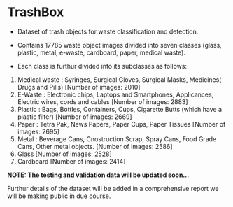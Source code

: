 # TrashBox

- Dataset of trash objects for waste classification and detection.

- Contains 17785 waste object images divided into seven classes (glass, plastic, metal, e-waste, cardboard, paper, medical waste).

- Each class is furthur divided into its subclasses as follows:

1. Medical waste : Syringes, Surgical Gloves, Surgical Masks, Medicines( Drugs and Pills)   [Number of images: 2010]
2. E-Waste : Electronic chips, Laptops and Smartphones, Applicances, Electric wires, cords and cables   [Number of images: 2883]
3. Plastic : Bags, Bottles, Containers, Cups, Cigarette Butts (which have a plastic filter)  [Number of images: 2669]
4. Paper : Tetra Pak, News Papers, Paper Cups, Paper Tissues  [Number of images: 2695]
5. Metal : Beverage Cans, Cnostruction Scrap, Spray Cans, Food Grade Cans, Other metal objects. [Number of images: 2586]
6. Glass [Number of images: 2528]
7. Cardboard [Number of images: 2414]

**NOTE: The testing and validation data will be updated soon...**

Furthur details of the dataset will be added in a comprehensive report we will be making public in due course.
